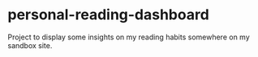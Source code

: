 # personal-reading-dashboard
Project to display some insights on my reading habits somewhere on my sandbox site.
